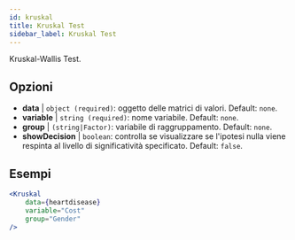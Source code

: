 ```yaml
---
id: kruskal
title: Kruskal Test
sidebar_label: Kruskal Test
---
```


Kruskal-Wallis Test.

## Opzioni

* __data__ | `object (required)`: oggetto delle matrici di valori. Default: `none`.
* __variable__ | `string (required)`: nome variabile. Default: `none`.
* __group__ | `(string|Factor)`: variabile di raggruppamento. Default: `none`.
* __showDecision__ | `boolean`: controlla se visualizzare se l'ipotesi nulla viene respinta al livello di significatività specificato. Default: `false`.


## Esempi

```jsx live
<Kruskal
    data={heartdisease} 
    variable="Cost"
    group="Gender"
/>
```
